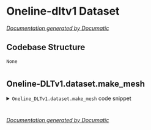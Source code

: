 # Oneline-dltv1 Dataset

[_Documentation generated by Documatic_](https://www.documatic.com)

<!---Documatic-section-Codebase Structure-start--->
## Codebase Structure

<!---Documatic-block-system_architecture-start--->
```mermaid
None
```
<!---Documatic-block-system_architecture-end--->

# #
<!---Documatic-section-Codebase Structure-end--->

<!---Documatic-section-Oneline_DLTv1.dataset.make_mesh-start--->
## Oneline-DLTv1.dataset.make_mesh

<!---Documatic-section-make_mesh-start--->
<!---Documatic-block-Oneline_DLTv1.dataset.make_mesh-start--->
<details>
	<summary><code>Oneline_DLTv1.dataset.make_mesh</code> code snippet</summary>

```python
def make_mesh(patch_w, patch_h):
    x_flat = np.arange(0, patch_w)
    x_flat = x_flat[np.newaxis, :]
    y_one = np.ones(patch_h)
    y_one = y_one[:, np.newaxis]
    x_mesh = np.matmul(y_one, x_flat)
    y_flat = np.arange(0, patch_h)
    y_flat = y_flat[:, np.newaxis]
    x_one = np.ones(patch_w)
    x_one = x_one[np.newaxis, :]
    y_mesh = np.matmul(y_flat, x_one)
    return (x_mesh, y_mesh)
```
</details>
<!---Documatic-block-Oneline_DLTv1.dataset.make_mesh-end--->
<!---Documatic-section-make_mesh-end--->

# #
<!---Documatic-section-Oneline_DLTv1.dataset.make_mesh-end--->

[_Documentation generated by Documatic_](https://www.documatic.com)